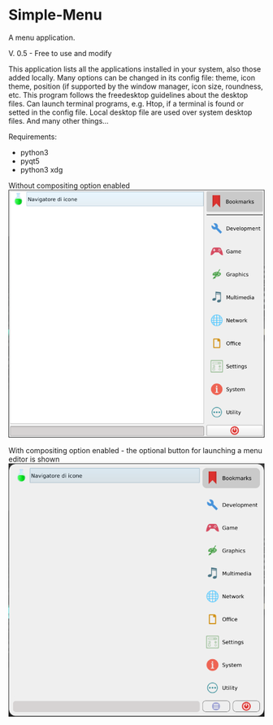 # Simple-Menu
A menu application.

V. 0.5 - Free to use and modify

This application lists all the applications installed in your system, also those added locally.
Many options can be changed in its config file: theme, icon theme, position (if supported by the window manager, icon size, roundness, etc.
This program follows the freedesktop guidelines about the desktop files. Can launch terminal programs, e.g. Htop, if a terminal is found or setted in the config file. Local desktop file are used over system desktop files. And many other things...

Requirements:
- python3
- pyqt5
- python3 xdg

Without compositing option enabled
![This is an image](https://github.com/frank038/Simple-Menu/blob/main/screenshot1.png)

With compositing option enabled - the optional button for launching a menu editor is shown
![This is an image](https://github.com/frank038/Simple-Menu/blob/main/screenshot2.png)
